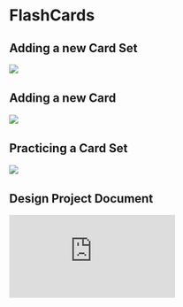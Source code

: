 # FlashCards
## Adding a new Card Set
<img src="https://github.com/radvalach/FlashCards/blob/main/RPReplay_Final1688934974-2.gif" width="400">

## Adding a new Card
<img src="https://github.com/radvalach/FlashCards/blob/main/RPReplay_Final1688935190-2.gif" width="400">

## Practicing a Card Set
<img src="https://github.com/radvalach/FlashCards/blob/main/RPReplay_Final1688936170-2.gif" width="400">

## Design Project Document
![](https://github.com/radvalach/FlashCards/blob/main/Design%20Project.pdf)
